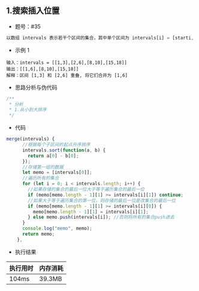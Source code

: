 ## 1.搜索插入位置

- 题号：#35

```js
以数组 intervals 表示若干个区间的集合，其中单个区间为 intervals[i] = [starti, endi] 。请你合并所有重叠的区间，并返回一个不重叠的区间数组，该数组需恰好覆盖输入中的所有区间。

```

- 示例 1

```
输入：intervals = [[1,3],[2,6],[8,10],[15,18]]
输出：[[1,6],[8,10],[15,18]]
解释：区间 [1,3] 和 [2,6] 重叠, 将它们合并为 [1,6]
```

- 思路分析与伪代码

```js
/**
 * 分析
 * 1.从小到大排序
 */
```

- 代码

```js
merge(intervals) {
      //根据每个子区间的起点升序排序
      intervals.sort(function(a, b) {
        return a[0] - b[0];
      });
      //存储第一组的数据
      let memo = [intervals[0]];
      //遍历所有的集合
      for (let i = 0; i < intervals.length; i++) {
        //如果存储的集合的最后一位大于等于遍历集合的最后一位
        if (memo[memo.length - 1][1] >= intervals[i][1]) continue;
        //如果大于等于遍历集合的第一位，则存储的最后一位是改集合的最后一位
        if (memo[memo.length - 1][1] >= intervals[i][0]) {
          memo[memo.length - 1][1] = intervals[i][1];
        } else memo.push(intervals[i]); //否则将所有的集合push进去
      }
      console.log("memo", memo);
      return memo;
    },
```

- 执行结果

| 执行用时 | 内存消耗 |
| -------- | -------- |
| 104ms    | 39.3MB   |
